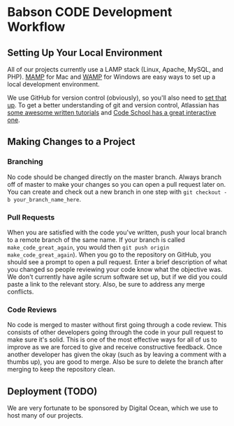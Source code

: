 # Babson CODE Development Workflow

## Setting Up Your Local Environment
All of our projects currently use a LAMP stack (Linux, Apache, MySQL, and PHP). [MAMP](https://www.mamp.info) for Mac and [WAMP](http://www.wampserver.com/en/) for Windows are easy ways to set up a local development environment.

We use GitHub for version control (obviously), so you'll also need to [set that up](https://help.github.com/articles/set-up-git/). To get a better understanding of git and version control, Atlassian has [some awesome written tutorials](https://www.atlassian.com/git/tutorials/) and [Code School has a great interactive one](https://www.codeschool.com/courses/try-git).

## Making Changes to a Project
### Branching
No code should be changed directly on the master branch. Always branch off of master to make your changes so you can open a pull request later on. You can create and check out a new branch in one step with `git checkout -b your_branch_name_here`.

### Pull Requests
When you are satisfied with the code you've written, push your local branch to a remote branch of the same name. If your branch is called `make_code_great_again`, you would then `git push origin make_code_great_again`). When you go to the repository on GitHub, you should see a prompt to open a pull request. Enter a brief description of what you changed so people reviewing your code know what the objective was. We don't currently have agile scrum software set up, but if we did you could paste a link to the relevant story. Also, be sure to address any merge conflicts.

### Code Reviews
No code is merged to master without first going through a code review. This consists of other developers going through the code in your pull request to make sure it's solid. This is one of the most effective ways for all of us to improve as we are forced to give and receive constructive feedback. Once another developer has given the okay (such as by leaving a comment with a thumbs up), you are good to merge. Also be sure to delete the branch after merging to keep the repository clean.

## Deployment (TODO)
We are very fortunate to be sponsored by Digital Ocean, which we use to host many of our projects.